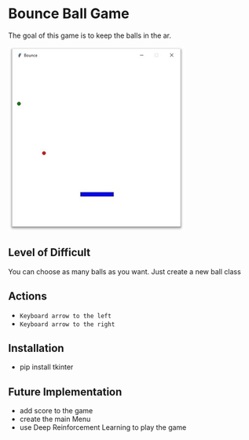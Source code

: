 # Bounce Ball Game
The goal of this game is to keep the balls in the ar.

![Bounce](Bounce.JPG)

## Level of Difficult
You can choose as many balls as you want. Just create a new ball class

## Actions
- `Keyboard arrow to the left`
- `Keyboard arrow to the right`

## Installation
- pip install tkinter 

## Future Implementation
- add score to the game
- create the main Menu
- use Deep Reinforcement Learning to play the game

